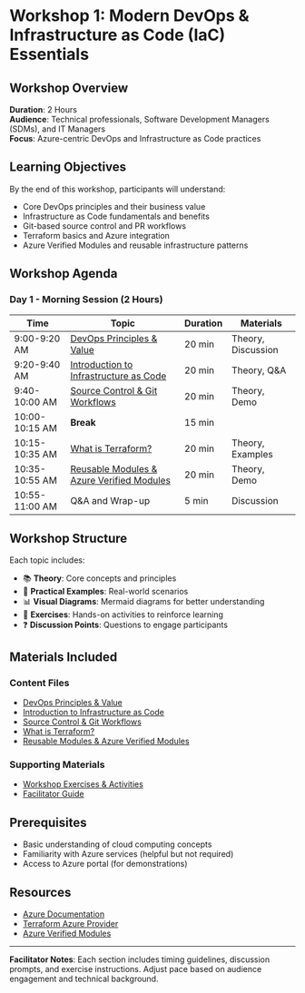 # Workshop 1: Modern DevOps & Infrastructure as Code (IaC) Essentials

## Workshop Overview
**Duration**: 2 Hours  
**Audience**: Technical professionals, Software Development Managers (SDMs), and IT Managers  
**Focus**: Azure-centric DevOps and Infrastructure as Code practices

## Learning Objectives
By the end of this workshop, participants will understand:
- Core DevOps principles and their business value
- Infrastructure as Code fundamentals and benefits
- Git-based source control and PR workflows
- Terraform basics and Azure integration
- Azure Verified Modules and reusable infrastructure patterns

## Workshop Agenda

### Day 1 - Morning Session (2 Hours)

| Time | Topic | Duration | Materials |
|------|-------|----------|-----------|
| 9:00-9:20 AM | [DevOps Principles & Value](./content/01-devops-principles.md) | 20 min | Theory, Discussion |
| 9:20-9:40 AM | [Introduction to Infrastructure as Code](./content/02-infrastructure-as-code.md) | 20 min | Theory, Q&A |
| 9:40-10:00 AM | [Source Control & Git Workflows](./content/03-source-control-git.md) | 20 min | Theory, Demo |
| 10:00-10:15 AM | **Break** | 15 min | |
| 10:15-10:35 AM | [What is Terraform?](./content/04-terraform-basics.md) | 20 min | Theory, Examples |
| 10:35-10:55 AM | [Reusable Modules & Azure Verified Modules](./content/05-terraform-modules-avm.md) | 20 min | Theory, Demo |
| 10:55-11:00 AM | Q&A and Wrap-up | 5 min | Discussion |

## Workshop Structure
Each topic includes:
- 📚 **Theory**: Core concepts and principles
- 🎯 **Practical Examples**: Real-world scenarios
- 📊 **Visual Diagrams**: Mermaid diagrams for better understanding
- 🔧 **Exercises**: Hands-on activities to reinforce learning
- ❓ **Discussion Points**: Questions to engage participants

## Materials Included

### Content Files
- [DevOps Principles & Value](./content/01-devops-principles.md)
- [Introduction to Infrastructure as Code](./content/02-infrastructure-as-code.md)
- [Source Control & Git Workflows](./content/03-source-control-git.md)
- [What is Terraform?](./content/04-terraform-basics.md)
- [Reusable Modules & Azure Verified Modules](./content/05-terraform-modules-avm.md)

### Supporting Materials
- [Workshop Exercises & Activities](./exercises/workshop-exercises.md)
- [Facilitator Guide](./facilitator/facilitator-guide.md)

## Prerequisites
- Basic understanding of cloud computing concepts
- Familiarity with Azure services (helpful but not required)
- Access to Azure portal (for demonstrations)

## Resources
- [Azure Documentation](https://docs.microsoft.com/azure/)
- [Terraform Azure Provider](https://registry.terraform.io/providers/hashicorp/azurerm/latest)
- [Azure Verified Modules](https://aka.ms/avm)

---

**Facilitator Notes**: Each section includes timing guidelines, discussion prompts, and exercise instructions. Adjust pace based on audience engagement and technical background.
